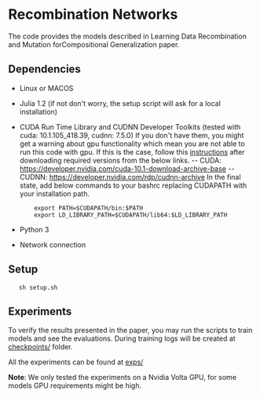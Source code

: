 # Recombination Networks

The code provides the models described in Learning Data Recombination and Mutation forCompositional Generalization paper.

## Dependencies
  - Linux or MACOS
  - Julia 1.2 (if not don't worry, the setup script will ask for a local installation)
  - CUDA Run Time Library and CUDNN Developer Toolkits (tested with cuda: 10.1.105_418.39, cudnn: 7.5.0)
        If you don't have them, you might get a warning about gpu functionality which mean you are not able to run this code with gpu.
	If this is the case, follow this [instructions](https://stackoverflow.com/a/47503155) after downloading required versions from the below links.
	        -- CUDA: https://developer.nvidia.com/cuda-10.1-download-archive-base
		-- CUDNN: https://developer.nvidia.com/rdp/cudnn-archive
        In the final state, add below commands to your bashrc replacing CUDAPATH with your installation path.
	```SHELL
		export PATH=$CUDAPATH/bin:$PATH
		export LD_LIBRARY_PATH=$CUDAPATH/lib64:$LD_LIBRARY_PATH
	```
		

  - Python 3
  - Network connection


## Setup

```SHELL
   sh setup.sh
```

## Experiments

To verify the results presented in the paper, you may run the scripts to train models and see the evaluations. During training logs will be created at [checkpoints/](checkpoints/) folder.

All the experiments can be found at [exps/](exps/)

**Note**: We only tested the experiments on a Nvidia Volta GPU, for some models GPU requirements might be high.
